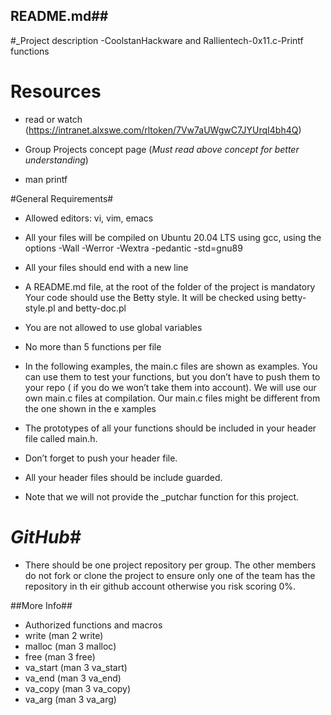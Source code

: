 ## README.md##

#_Project description -CoolstanHackware and Rallientech-0x11.c-Printf functions


# Resources

* read or watch (https://intranet.alxswe.com/rltoken/7Vw7aUWgwC7JYUrqI4bh4Q)

* Group Projects concept page (*Must read  above concept for better understanding*)

* man printf

#General Requirements#

* Allowed editors: vi, vim, emacs

* All your files will be compiled on Ubuntu 20.04 LTS using gcc, using the options -Wall -Werror -Wextra -pedantic -std=gnu89

* All your files should end with a new line

* A README.md file, at the root of the folder of the project is mandatory
   Your code should use the Betty style. It will be checked using betty-style.pl and betty-doc.pl

* You are not allowed to use global variables
 
* No more than 5 functions per file

* In the following examples, the main.c files are shown as examples. You can use them to test your functions, but you don’t have to push them to your repo (    if you do we won’t take them into account). We will use our own main.c files at compilation. Our main.c files might be different from the one shown in the e    xamples

* The prototypes of all your functions should be included in your header file called main.h.

* Don’t forget to push your header file.

* All your header files should be include guarded.

* Note that we will not provide the _putchar function for this project.

# _GitHub_#

* There should be one project repository per group. The other members do not fork or clone the project to ensure only one of the team has the repository in th    eir github account otherwise you risk scoring 0%.

##More Info##

* Authorized functions and macros
* write (man 2 write)
* malloc (man 3 malloc)
* free (man 3 free)
* va_start (man 3 va_start)
* va_end (man 3 va_end)
* va_copy (man 3 va_copy)
* va_arg (man 3 va_arg)
